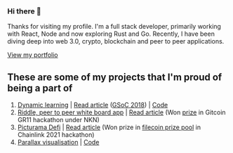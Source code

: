 ### Hi there 👋

Thanks for visiting my profile. I'm a full stack developer, primarily working with React, Node and now exploring Rust and Go. Recently, I have been diving deep into web 3.0, crypto, blockchain and peer to peer applications. 

[View my portfolio](https://jithinks.netlify.app/)

## These are some of my projects that I'm proud of being a part of

1. [Dynamic learning](https://dl-next.herokuapp.com/workbook/5f7b2e204f79be001765eda9) | [Read article](https://dev.to/jithinks97/dynamic-learning-an-open-source-tool-to-teach-effectively-using-interactive-visualisations-450n) ([GSoC 2018](https://summerofcode.withgoogle.com/archive/2018/projects/5629805013762048)) | [Code](https://github.com/dynamic-learning/next-client)
2. [Riddle, peer to peer white board app](https://nkn-riddle.netlify.app/) | [Read article](https://nkn.org/community/blog/riddle-a-collaborative-whiteboard-web-app-powered-by-nkn/) (Won [prize](https://gitcoin.co/issue/nknorg/nBounty/6/100026449) in Gitcoin GR11 hackathon under NKN)
3. [Picturama Defi](https://picturama-defi.netlify.app/) | [Read article](https://devpost.com/software/picturama-defi-financing-independent-cinema) (Won prize in [filecoin prize pool](https://chainlink-fall-hackathon-2021.devpost.com/submissions/search?utf8=%E2%9C%93&prize_filter%5Bprizes%5D%5B%5D=49660) in Chainlink 2021 hackathon)
4. [Parallax visualisation](https://jithinks97.github.io/GEC/Parallax%20finished/Parallax_night/sketch/index.html) | [Code](https://github.com/JithinKS97/JithinKS97.github.io/tree/master/GEC/Parallax%20finished/Parallax_night/sketch)
